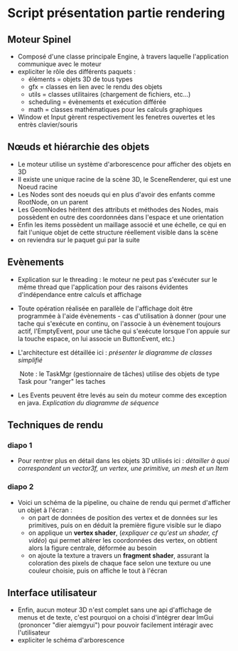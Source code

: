 # Script présentation partie rendering

## Moteur Spinel

- Composé d'une classe principale Engine, à travers laquelle l'application communique avec le moteur
- expliciter le rôle des différents paquets : 
  - éléments = objets 3D de tous types
  - gfx = classes en lien avec le rendu des objets
  - utils = classes utilitaires (chargement de fichiers, etc...)
  - scheduling = évènements et exécution différée
  - math = classes mathématiques pour les calculs graphiques
- Window et Input gèrent respectivement les fenetres ouvertes et les entrès clavier/souris

## Nœuds et hiérarchie des objets

- Le moteur utilise un système d'arborescence pour afficher des objets en 3D
- Il existe une unique racine de la scène 3D, le SceneRenderer, qui est une Noeud racine
- Les Nodes sont des noeuds qui en plus d'avoir des enfants comme RootNode, on un parent
- Les GeomNodes héritent des attributs et méthodes des Nodes, mais possèdent en outre des coordonnées dans l'espace et une orientation
- Enfin les items possèdent un maillage associé et une échelle, ce qui en fait l'unique objet de cette structure réellement visible dans la scène
- on reviendra sur le paquet gui par la suite

## Evènements

- Explication sur le threading : le moteur ne peut pas s'exécuter sur le même thread que l'application pour des raisons évidentes d'indépendance entre calculs et affichage

- Toute opération réalisée en parallèle de l'affichage doit être programmée à l'aide évènements - cas d'utilisation à donner (pour une tache qui s'exécute en continu, on l'associe à un évènement toujours actif, l'EmptyEvent, pour une tâche qui s'exécute lorsque l'on appuie sur la touche espace, on lui associe un ButtonEvent, etc.)

- L'architecture est détaillée ici : *présenter le diagramme de classes simplifié*

  ​	Note : le TaskMgr (gestionnaire de tâches) utilise des objets de type Task pour "ranger" les taches

- Les Events peuvent être levés au sein du moteur comme des exception en java. *Explication du diagramme de séquence* 

## Techniques de rendu

### diapo 1

- Pour rentrer plus en détail dans les objets 3D utilisés ici : *détailler à quoi correspondent un vector3f, un vertex, une primitive, un mesh et un Item*

### diapo 2

- Voici un schéma de la pipeline, ou chaine de rendu qui permet d'afficher un objet à l'écran :
  - on part de données de position des vertex et de données sur les primitives, puis on en déduit la première figure visible sur le diapo
  - on applique un **vertex shader**, (*expliquer ce qu'est un shader, cf vidéo*) qui permet altérer les coordonnées des vertex, on obtient alors la figure centrale, déformée au besoin
  - on ajoute la texture a travers un **fragment shader**, assurant la coloration des pixels de chaque face selon une texture ou une couleur choisie, puis on affiche le tout à l'écran

## Interface utilisateur

- Enfin, aucun moteur 3D n'est complet sans une api d'affichage de menus et de texte, c'est pourquoi on a choisi d'intégrer dear ImGui (prononcer "dier aiemgyui") pour pouvoir facilement intéragir avec l'utilisateur
- expliciter le schéma d'arborescence
